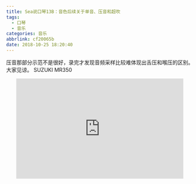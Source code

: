 ```yaml
---
title: Sea说口琴13B：音色后续关于单音、压音和超吹
tags:
  - 口琴
  - 音乐
categories: 音乐
abbrlink: cf20065b
date: 2018-10-25 18:20:40
---
```

压音那部分示范不是很好，录完才发现音频采样比较难体现出舌压和喉压的区别。大家见谅。
SUZUKI MR350

<p align="center"><iframe width="450" height="270" frameborder="0" src="http://player.youku.com/embed/XNzAzNDAxODIw" allowFullScreen="true"></iframe></p>
